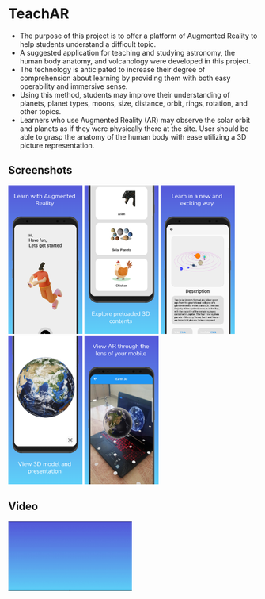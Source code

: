 # TeachAR

- The purpose of this project is to offer a platform of Augmented Reality to help students understand a difficult topic.
- A suggested application for teaching and studying astronomy, the human body anatomy, and volcanology were developed in this project.
- The technology is anticipated to increase their degree of comprehension about learning by providing them with both easy operability and immersive sense.
- Using this method, students may improve their understanding of planets, planet types, moons, size, distance, orbit, rings, rotation, and other topics.
- Learners who use Augmented Reality (AR) may observe the solar orbit and planets as if they were physically there at the site. User should be able to grasp the anatomy of the human body with ease utilizing a 3D picture representation.

## Screenshots
<p float="left">
<img src="Screenshots/1_WelcomeScreen.png"  width="150"/>
<img src="Screenshots/2_Menu.png"  width="150"/>
<img src="Screenshots/3_Info.png"  width="150"/>
<img src="Screenshots/4_ViewIn3D.png"  width="150"/>
<img src="Screenshots/5_ViewInAR.png"  width="150"/>
</p>

## Video
<img src="Screenshots/TeachARVideo.gif"  width="250"/>
